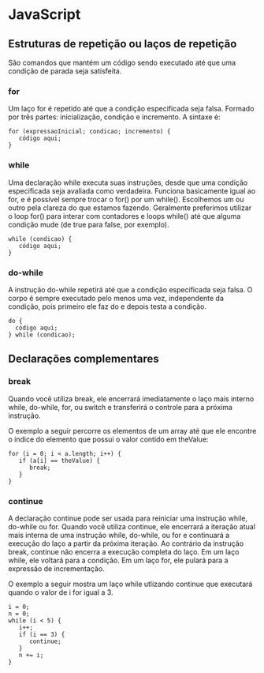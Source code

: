 # JavaScript

## Estruturas de repetição ou laços de repetição

São comandos que mantém um código sendo executado até que uma condição de parada seja satisfeita.

### for

Um laço for é repetido até que a condição especificada seja falsa. Formado por três partes: inicialização, condição e incremento. A sintaxe é:

    for (expressaoInicial; condicao; incremento) {
       código aqui;
    }

### while

Uma declaração while executa suas instruções, desde que uma condição especificada seja avaliada como verdadeira. Funciona basicamente igual ao for, e é possível sempre trocar o for() por um while(). Escolhemos um ou outro pela clareza do que estamos fazendo. Geralmente preferimos utilizar o loop for() para interar com contadores e loops while() até que alguma condição mude (de true para false, por exemplo).

    while (condicao) {
       código aqui;
    }

### do-while

A instrução do-while repetirá até que a condição especificada seja falsa. O corpo é sempre executado pelo menos uma vez, independente da condição, pois primeiro ele faz do e depois testa a condição.

    do {
      código aqui;
    } while (condicao);


## Declarações complementares

### break

Quando você utiliza break, ele encerrará imediatamente o laço mais interno while, do-while, for, ou switch e transferirá o controle para a próxima instrução.

O exemplo a seguir percorre os elementos de um array até que ele encontre o índice do elemento que possui o valor contido em theValue:

    for (i = 0; i < a.length; i++) {
       if (a[i] == theValue) {
          break;
       }
    }

### continue

A declaração continue pode ser usada para reiniciar uma instrução while, do-while ou for. Quando você utiliza continue, ele encerrará a iteração atual mais interna de uma instrução while, do-while, ou for e continuará a execução do laço a partir da próxima iteração. Ao contrário da instrução break, continue não encerra a execução completa do laço. Em um laço while, ele voltará para a condição. Em um laço for, ele pulará para a expressão de incrementação.

O exemplo a seguir mostra um laço while utlizando continue que executará quando o valor de i for igual a 3.

    i = 0;
    n = 0;
    while (i < 5) {
       i++;
       if (i == 3) {
          continue;
       }
       n += i;
    }